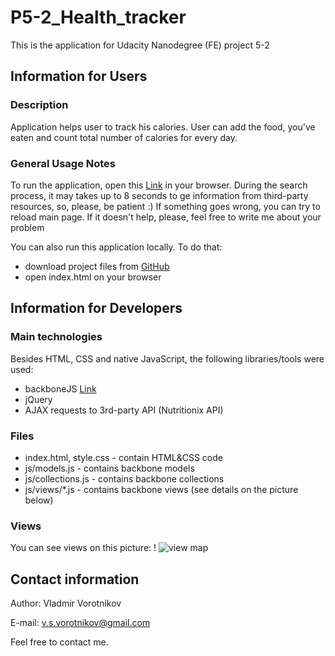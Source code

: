 # P5-2_Health_tracker
This is the application for Udacity Nanodegree (FE) project 5-2

## Information for Users

### Description

Application helps user to track his calories. User can add the food, you've eaten and count total number of calories for every day.

### General Usage Notes

To run the application, open this [Link](http://truezarathustra.github.io/P5-2-Health-Tracker/index.html) in your browser. During the search process, it may takes up to 8 seconds to ge information from third-party resources, so, please, be patient :)
If something goes wrong, you can try to reload main page. If it doesn't help, please, feel free to write me about your problem

You can also run this application locally. To do that:
 - download project files from [GitHub](https://github.com/TrueZarathustra/P5-2-Health-Tracker)
 - open index.html on your browser

## Information for Developers

### Main technologies
Besides HTML, CSS and native JavaScript, the following libraries/tools were used:
 - backboneJS [Link](http://backbonejs.org/)
 - jQuery
 - AJAX requests to 3rd-party API (Nutritionix API)

### Files
 - index.html, style.css - contain HTML&CSS code
 - js/models.js - contains backbone models
 - js/collections.js - contains backbone collections
 - js/views/*.js - contains backbone views (see details on the picture below)

### Views

You can see views on this picture: !
![view map](https://raw.githubusercontent.com/TrueZarathustra/P5-2-Health-Tracker/master/images/view_map.jpg)

## Contact information

Author: Vladmir Vorotnikov

E-mail: v.s.vorotnikov@gmail.com

Feel free to contact me.